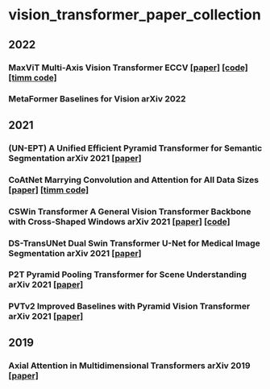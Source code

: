 # vision_transformer_paper_collection

## 2022
### MaxViT Multi-Axis Vision Transformer ECCV [[paper]](https://arxiv.org/abs/2204.01697) [[code]](https://github.com/google-research/maxvit) [[timm code]](https://github.com/rwightman/pytorch-image-models)
### MetaFormer Baselines for Vision arXiv 2022

## 2021
### (UN-EPT) A Unified Efficient Pyramid Transformer for Semantic Segmentation arXiv 2021 [[paper]](https://arxiv.org/abs/2107.14209)
### CoAtNet Marrying Convolution and Attention for All Data Sizes [[paper]](https://arxiv.org/abs/2106.04803) [[timm code]](https://github.com/rwightman/pytorch-image-models)
### CSWin Transformer A General Vision Transformer Backbone with Cross-Shaped Windows arXiv 2021 [[paper]](https://arxiv.org/abs/2107.00652) [[code]](https://github.com/microsoft/CSWin-Transformer)
### DS-TransUNet Dual Swin Transformer U-Net for Medical Image Segmentation arXiv 2021 [[paper]]()
### P2T Pyramid Pooling Transformer for Scene Understanding arXiv 2021 [[paper]]()
### PVTv2 Improved Baselines with Pyramid Vision Transformer arXiv 2021 [[paper]]()

## 2019
### Axial Attention in Multidimensional Transformers arXiv 2019 [[paper]](https://arxiv.org/abs/1912.12180)

